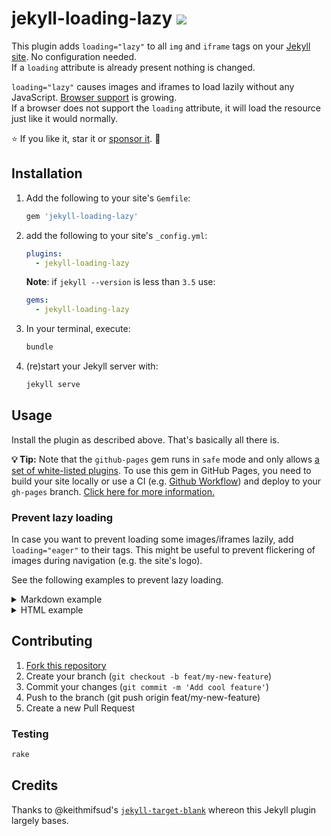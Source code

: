 # jekyll-loading-lazy [![](http://img.shields.io/liberapay/goal/gildesmarais.svg?logo=liberapa)](https://liberapay.com/gildesmarais/donate)

This plugin adds `loading="lazy"` to all `img` and `iframe` tags on
your [Jekyll site](https://jekyllrb.com/). No configuration needed.  
If a `loading` attribute is already present nothing is changed.

`loading="lazy"` causes images and iframes to load lazily without any JavaScript.
[Browser support](https://caniuse.com/#feat=loading-lazy-attr) is growing.  
If a browser does not support the `loading` attribute, it will load the resource
just like it would normally.

⭐ If you like it, star it or [sponsor it](https://liberapay.com/gildesmarais/donate). 💓

## Installation

1. Add the following to your site's `Gemfile`:

   ```ruby
   gem 'jekyll-loading-lazy'
   ```

2. add the following to your site's `_config.yml`:

   ```yml
   plugins:
     - jekyll-loading-lazy
   ```

   **Note**: if `jekyll --version` is less than `3.5` use:

   ```yml
   gems:
     - jekyll-loading-lazy
   ```

3. In your terminal, execute:

   ```bash
   bundle
   ```

4. (re)start your Jekyll server with:

   ```bash
   jekyll serve
   ```

## Usage

Install the plugin as described above. That's basically all there is.

**💡 Tip:** Note that the `github-pages` gem runs in `safe` mode and only allows [a set of white-listed plugins](https://pages.github.com/versions/). To use this gem in GitHub Pages, you need to build your site locally or use a CI (e.g. [Github Workflow](https://help.github.com/en/actions/configuring-and-managing-workflows/configuring-a-workflow)) and deploy to your `gh-pages` branch. [Click here for more information.](https://jekyllrb.com/docs/continuous-integration/github-actions/)

### Prevent lazy loading

In case you want to prevent loading some images/iframes lazily, add `loading="eager"` to their tags. This might be useful to prevent flickering of images during navigation (e.g. the site's logo).

See the following examples to prevent lazy loading.

<details>
  <summary>Markdown example</summary>

```markdown
![an example](/image.jpg){:loading='eager'}
```

This example assumes you're using Kramdown (Jekyll is using it by default).

</details>

<details>
  <summary>HTML example</summary>

```html
<img src="/image.jpg" alt="an example" loading="eager" />
```

</details>

## Contributing

1. [Fork this repository](https://github.com/gildesmarais/jekyll-loading-lazy/fork)
2. Create your branch (`git checkout -b feat/my-new-feature`)
3. Commit your changes (`git commit -m 'Add cool feature'`)
4. Push to the branch (git push origin feat/my-new-feature)
5. Create a new Pull Request

### Testing

```bash
rake
```

## Credits

Thanks to @keithmifsud's
[`jekyll-target-blank`](https://github.com/keithmifsud/jekyll-target-blank)
whereon this Jekyll plugin largely bases.

